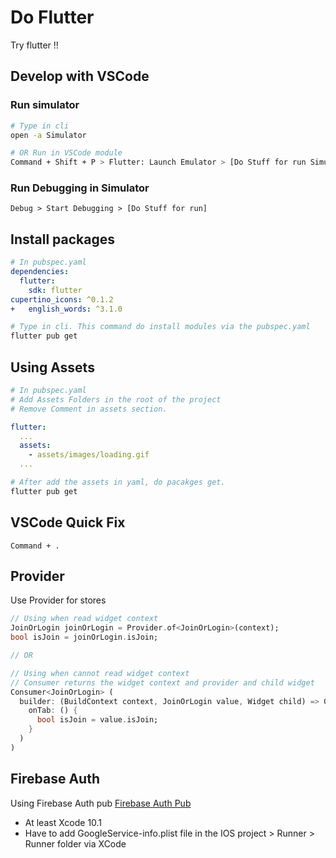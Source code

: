 # Do Flutter

Try flutter !!

## Develop with VSCode

### Run simulator

```bash
# Type in cli
open -a Simulator

# OR Run in VSCode module
Command + Shift + P > Flutter: Launch Emulator > [Do Stuff for run Simulator]
```

### Run Debugging in Simulator

```
Debug > Start Debugging > [Do Stuff for run]
```

## Install packages

```yaml
# In pubspec.yaml
dependencies:
  flutter:
    sdk: flutter
cupertino_icons: ^0.1.2
+   english_words: ^3.1.0
```

```bash
# Type in cli. This command do install modules via the pubspec.yaml
flutter pub get
```

## Using Assets

```yaml
# In pubspec.yaml
# Add Assets Folders in the root of the project
# Remove Comment in assets section.

flutter:
  ...
  assets:
    - assets/images/loading.gif
  ...
```

```bash
# After add the assets in yaml, do pacakges get.
flutter pub get
```

## VSCode Quick Fix

```
Command + .
```

## Provider

Use Provider for stores

```dart
// Using when read widget context
JoinOrLogin joinOrLogin = Provider.of<JoinOrLogin>(context);
bool isJoin = joinOrLogin.isJoin;

// OR

// Using when cannot read widget context
// Consumer returns the widget context and provider and child widget
Consumer<JoinOrLogin> (
  builder: (BuildContext context, JoinOrLogin value, Widget child) => GestureDetector(
    onTab: () {
      bool isJoin = value.isJoin;
    }
  )
)
```

## Firebase Auth

Using Firebase Auth pub
[Firebase Auth Pub](https://pub.dev/packages/firebase_auth)

- At least Xcode 10.1
- Have to add GoogleService-info.plist file in the IOS project > Runner > Runner folder via XCode
